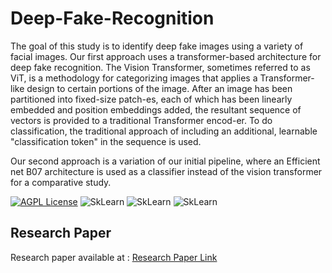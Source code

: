 # Deep-Fake-Recognition

The goal of this study is to identify deep fake images using a variety of facial images. Our first approach uses a transformer-based architecture for deep fake recognition. The Vision Transformer, sometimes referred to as ViT, is a methodology for categorizing images that applies a Transformer-like design to certain portions of the image. After an image has been partitioned into fixed-size patch-es, each of which has been linearly embedded and position embeddings added, the resultant sequence of vectors is provided to a traditional Transformer encod-er. To do classification, the traditional approach of including an additional, learnable "classification token" in the sequence is used.

Our second approach is a variation of our initial pipeline, where an Efficient net B07 architecture is used as a classifier instead of the vision transformer for a comparative study.

[![AGPL License](https://img.shields.io/badge/Python-13.0-brightgreen)](http://www.gnu.org/licenses/agpl-3.0/)
![SkLearn](https://img.shields.io/badge/scikit-learn-red)
![SkLearn](https://img.shields.io/badge/tensorflow-2.9-brightgreen)
![SkLearn](https://img.shields.io/badge/Keras-2.10-green)

 ## Research Paper
 
 Research paper available at : [Research Paper Link](https://github.com/ZeerakBaig/Deep-Fake-Recognition/blob/main/ResearchPaper/ZeerakBaig_DeepFakeRecognition_VIT_2022.pdf)

